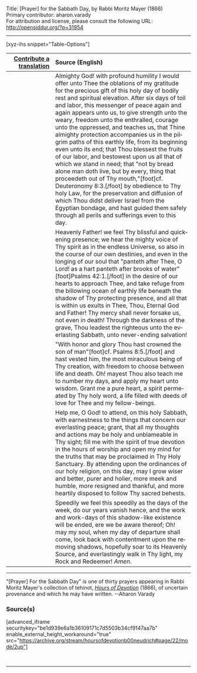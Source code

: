 <html>
<head></head>
<body>
Title: [Prayer] for the Sabbath Day, by Rabbi Moritz Mayer (1866)<br />
Primary contributor: aharon.varady<br />
For attribution and license, please consult the following URL: <a href="http://opensiddur.org/?p=31954">http://opensiddur.org/?p=31954</a>
<p />
<hr />

[xyz-ihs snippet="Table-Options"]<table style="margin-left: auto; margin-right: auto;" class="draggable">
<thead><tr><th id="x" style="text-align: right;"><a href="/contributing/upload/">Contribute a translation</a></th><th style="text-align: left;">Source (English)</th></tr></thead>
<tbody>
<tr><td style="vertical-align:top;" width="25%">
<div class="liturgy" lang="he">

</span></div></td>
 
<td style="vertical-align:top;">
<div class="english" lang="en">
Almighty God! with profound humility I would offer unto Thee the oblations of my gratitude for the precious gift of this holy day of bodily rest and spiritual elevation. After six days of toil and labor, this messenger of peace again and again appears unto us, to give strength unto the weary, freedom unto the enthralled, courage unto the oppressed, and teaches us, that Thine almighty protection accompanies us in the pilgrim paths of this earthly life, from its beginning even unto its end; that Thou blessest the fruits of our labor, and bestowest upon us all that of which we stand in need; that "not by bread alone man doth live, but by every, thing that proceedeth out of Thy mouth,"[foot]cf. Deuteronomy 8:3.[/foot] by obedience to Thy holy Law, for the preservation and diffusion of which Thou didst deliver Israel from the Egyptian bondage, and hast guided them safely through all perils and sufferings even to this day. 
</div></td></tr>


<tr><td style="vertical-align:top;">
<div class="liturgy" lang="he">

</span></div></td>
 
<td style="vertical-align:top;">
<div class="english" lang="en">
Heavenly Father! we feel Thy blissful and quickening presence; we hear the mighty voice of Thy spirit as in the endless Universe, so also in the course of our own destinies, and even in the longing of our soul that "panteth after Thee, O Lord! as a hart panteth after brooks of water"[foot]Psalms 42:1.[/foot] in the desire of our hearts to approach Thee, and take refuge from the billowing ocean of earthly life beneath the shadow of Thy protecting presence, and all that is within us exults in Thee, Thou, Eternal God and Father! Thy mercy shall never forsake us, not even in death! Through the darkness of the grave, Thou leadest the righteous unto the everlasting Sabbath, unto never-ending salvation! 
</div></td></tr>


<tr><td style="vertical-align:top;">
<div class="liturgy" lang="he">

</span></div></td>
 
<td style="vertical-align:top;">
<div class="english" lang="en">
"With honor and glory Thou hast crowned the son of man"[foot]cf. Psalms 8:5.[/foot] and hast vested him, the most miraculous being of Thy creation, with freedom to choose between life and death. Oh! mayest Thou also teach me to number my days, and apply my heart unto wisdom. Grant me a pure heart, a spirit permeated by Thy holy word, a life filled with deeds of love for Thee and my fellow-beings. 
</div></td></tr>


<tr><td style="vertical-align:top;">
<div class="liturgy" lang="he">

</span></div></td>
 
<td style="vertical-align:top;">
<div class="english" lang="en">
Help me, O God! to attend, on this holy Sabbath, with earnestness to the things that concern our everlasting peace; grant, that all my thoughts and actions may be holy and unblameable in Thy sight; fill me with the spirit of true devotion in the hours of worship and open my mind for the truths that may be proclaimed in Thy Holy Sanctuary. By attending upon the ordinances of our holy religion, on this day, may I grow wiser and better, purer and holier, more meek and humble, more resigned and thankful, and more heartily disposed to follow Thy sacred behests. 
</div></td></tr>


<tr><td style="vertical-align:top;">
<div class="liturgy" lang="he">

</span></div></td>
 
<td style="vertical-align:top;">
<div class="english" lang="en">
Speedily we feel this speedily as the days of the week, do our years vanish hence, and the work and work-days of this shadow-like existence will be ended, ere we be aware thereof; Oh! may my soul, when my day of departure shall come, look back with contentment upon the removing shadows, hopefully soar to its Heavenly Source, and everlastingly walk in Thy light, my Rock and Redeemer! <em>Amen</em>.
</div></td></tr>
</tbody></table>

<hr />

"[Prayer] For the Sabbath Day" is one of thirty prayers appearing in Rabbi Moritz Mayer's collection of tehinot, <em><a href="/?p=3692">Hours of Devotion</a></em> (1866), of uncertain provenance and which he may have written. --Aharon Varady

<h3>Source(s)</h3>

[advanced_iframe securitykey="be1d939e6a1b36109171c7d5503b34cf9147aa7b" enable_external_height_workaround="true" src="https://archive.org/stream/hoursofdevotionb00neudrich#page/22/mode/2up"]

&nbsp;

<hr />

&nbsp;
</body>
</html>